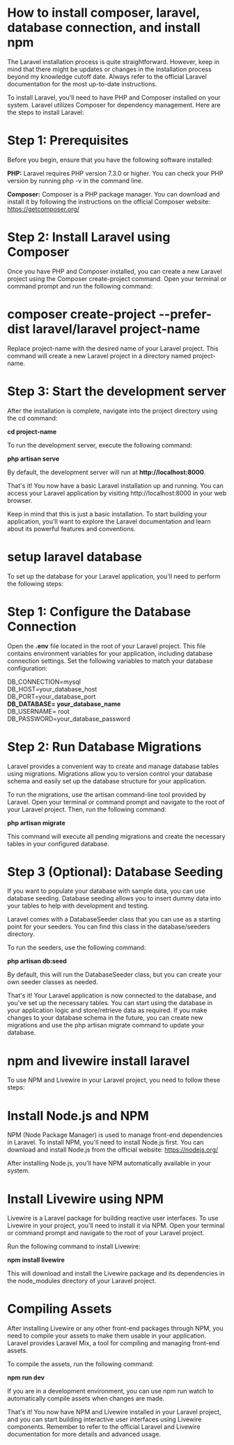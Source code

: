 # How to install composer, laravel, database connection, and install npm
The Laravel installation process is quite straightforward. However, keep in mind that there might be updates or changes in the installation process beyond my knowledge cutoff date. Always refer to the official Laravel documentation for the most up-to-date instructions.

To install Laravel, you'll need to have PHP and Composer installed on your system. Laravel utilizes Composer for dependency management. Here are the steps to install Laravel:

# Step 1: Prerequisites
Before you begin, ensure that you have the following software installed:

****PHP:****
Laravel requires PHP version 7.3.0 or higher. You can check your PHP version by running php -v in the command line.

**Composer:**
Composer is a PHP package manager. You can download and install it by following the instructions on the official Composer website: https://getcomposer.org/

# Step 2: Install Laravel using Composer
Once you have PHP and Composer installed, you can create a new Laravel project using the Composer create-project command. Open your terminal or command prompt and run the following command:

# composer create-project --prefer-dist laravel/laravel project-name

Replace project-name with the desired name of your Laravel project. This command will create a new Laravel project in a directory named project-name.

# Step 3: Start the development server
After the installation is complete, navigate into the project directory using the cd command:

**cd project-name**

To run the development server, execute the following command:

**php artisan serve**

By default, the development server will run at **http://localhost:8000**.

That's it! You now have a basic Laravel installation up and running. You can access your Laravel application by visiting http://localhost:8000 in your web browser.

Keep in mind that this is just a basic installation. To start building your application, you'll want to explore the Laravel documentation and learn about its powerful features and conventions.

# setup laravel database

To set up the database for your Laravel application, you'll need to perform the following steps:

# Step 1: Configure the Database Connection

Open the **.env** file located in the root of your Laravel project. This file contains environment variables for your application, including database connection settings. Set the following variables to match your database configuration:

DB_CONNECTION=mysql <br/>
DB_HOST=your_database_host <br/>
DB_PORT=your_database_port <br/>
**DB_DATABASE= your_database_name** <br/>
DB_USERNAME= root <br/>
DB_PASSWORD=your_database_password

# Step 2: Run Database Migrations

Laravel provides a convenient way to create and manage database tables using migrations. Migrations allow you to version control your database schema and easily set up the database structure for your application.

To run the migrations, use the artisan command-line tool provided by Laravel. Open your terminal or command prompt and navigate to the root of your Laravel project. Then, run the following command:

**php artisan migrate**

This command will execute all pending migrations and create the necessary tables in your configured database.

# Step 3 (Optional): Database Seeding
If you want to populate your database with sample data, you can use database seeding. Database seeding allows you to insert dummy data into your tables to help with development and testing.

Laravel comes with a DatabaseSeeder class that you can use as a starting point for your seeders. You can find this class in the database/seeders directory.

To run the seeders, use the following command:

**php artisan db:seed**

By default, this will run the DatabaseSeeder class, but you can create your own seeder classes as needed.

That's it! Your Laravel application is now connected to the database, and you've set up the necessary tables. You can start using the database in your application logic and store/retrieve data as required. If you make changes to your database schema in the future, you can create new migrations and use the php artisan migrate command to update your database.

# npm  and livewire install laravel

To use NPM and Livewire in your Laravel project, you need to follow these steps:

# Install Node.js and NPM
NPM (Node Package Manager) is used to manage front-end dependencies in Laravel. To install NPM, you'll need to install Node.js first. You can download and install Node.js from the official website: https://nodejs.org/

After installing Node.js, you'll have NPM automatically available in your system.

# Install Livewire using NPM
Livewire is a Laravel package for building reactive user interfaces. To use Livewire in your project, you'll need to install it via NPM. Open your terminal or command prompt and navigate to the root of your Laravel project.

Run the following command to install Livewire:

**npm install livewire**

This will download and install the Livewire package and its dependencies in the node_modules directory of your Laravel project.

# Compiling Assets

After installing Livewire or any other front-end packages through NPM, you need to compile your assets to make them usable in your application. Laravel provides Laravel Mix, a tool for compiling and managing front-end assets.

To compile the assets, run the following command:

**npm run dev**

If you are in a development environment, you can use npm run watch to automatically compile assets when changes are made.

That's it! You now have NPM and Livewire installed in your Laravel project, and you can start building interactive user interfaces using Livewire components. Remember to refer to the official Laravel and Livewire documentation for more details and advanced usage.
